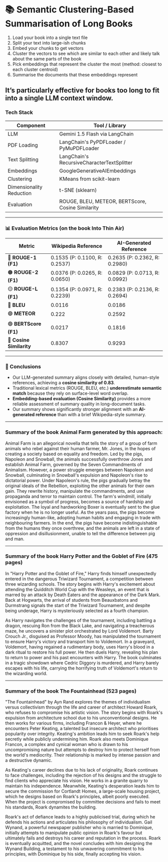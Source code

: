 #  📚 Semantic Clustering-Based Summarisation of Long Books

1. Load your book into a single text file
2. Split your text into large-ish chunks
3. Embed your chunks to get vectors
4. Cluster the vectors to see which are similar to each other and likely talk about the same parts of the book
5. Pick embeddings that represent the cluster the most (method: closest to each cluster centroid)
6. Summarise the documents that these embeddings represent

It’s particularly effective for books too long to fit into a single LLM context window.
---

###  Tech Stack

| Component         | Tool / Library                          |
|-------------------|------------------------------------------|
| LLM               | Gemini 1.5 Flash via LangChain           |
| PDF Loading    | LangChain's PyPDFLoader / PyMuPDFLoader      |
| Text Splitting | LangChain's RecursiveCharacterTextSplitter   |   
| Embeddings        | GoogleGenerativeAIEmbeddings             |
| Clustering	| KMeans from scikit-learn |
| Dimensionality Reduction	| t-SNE (sklearn)      |
| Evaluation	| ROUGE, BLEU, METEOR, BERTScore, Cosine Similarity      |

---

### 📊 Evaluation Metrics (on the book Into Thin Air)


| Metric               | Wikipedia Reference                    | AI-Generated Reference                |
|----------------------|----------------------------------------|---------------------------------------|
| 🔴 **ROUGE-1 (F1)**   | 0.1535 (P: 0.1100, R: 0.2537)           | 0.2635 (P: 0.2362, R: 0.2980)          |
| 🟠 **ROUGE-2 (F1)**   | 0.0376 (P: 0.0265, R: 0.0650)           | 0.0829 (P: 0.0713, R: 0.0992)          |
| 🟡 **ROUGE-L (F1)**   | 0.1354 (P: 0.0971, R: 0.2239)           | 0.2383 (P: 0.2136, R: 0.2694)          |
| 🔵 **BLEU**           | 0.0116                                 | 0.0186                                |
| 🟣 **METEOR**         | 0.222                                  | 0.2592                                |
| 🟢 **BERTScore (F1)** | 0.0217                                 | 0.1816                                |
| 🧠 **Cosine Similarity** | 0.8307                             | 0.9293                                |


---

### 🧠 Conclusions

- Our LLM-generated summary aligns closely with detailed, human-style references, achieving a **cosine similarity of 0.83**.
- Traditional lexical metrics (ROUGE, BLEU, etc.) **underestimate semantic match** because they rely on surface-level word overlap.
- **Embedding-based evaluation (Cosine Similarity)** provides a more reliable assessment of summary quality in long-document tasks.
- Our summary shows significantly stronger alignment with an **AI-generated reference** than with a brief Wikipedia-style summary.

---

### Summary of the book Animal Farm generated by this approach:

Animal Farm is an allegorical novella that tells the story of a group of farm animals who rebel against their human farmer, Mr. Jones, in the hopes of creating a society based on equality and freedom. Led by the pigs, Napoleon and Snowball, the animals successfully overthrow Jones and establish Animal Farm, governed by the Seven Commandments of Animalism. However, a power struggle emerges between Napoleon and Snowball, culminating in Snowball's expulsion and Napoleon's rise to dictatorial power. Under Napoleon's rule, the pigs gradually betray the original ideals of the Rebellion, exploiting the other animals for their own gain. They rewrite history, manipulate the commandments, and use propaganda and terror to maintain control. The farm's windmill, initially envisioned as a symbol of progress, becomes a source of hardship and exploitation. The loyal and hardworking Boxer is eventually sent to the glue factory when he is no longer useful. As the years pass, the pigs become increasingly human-like, adopting human habits and engaging in trade with neighbouring farmers. In the end, the pigs have become indistinguishable from the humans they once overthrew, and the animals are left in a state of oppression and disillusionment, unable to tell the difference between pig and man.

---

### Summary of the book Harry Potter and the Goblet of Fire (475 pages)

In "Harry Potter and the Goblet of Fire," Harry finds himself unexpectedly entered in the dangerous Triwizard Tournament, a competition between three wizarding schools. The story begins with Harry's excitement about attending the Quidditch World Cup with the Weasleys, an event that is marred by an attack by Death Eaters and the appearance of the Dark Mark. Back at Hogwarts, the arrival of students from Beauxbatons and Durmstrang signals the start of the Triwizard Tournament, and despite being underage, Harry is mysteriously selected as a fourth champion.

As Harry navigates the challenges of the tournament, including battling a dragon, rescuing Ron from the Black Lake, and navigating a treacherous maze, he uncovers a sinister plot orchestrated by Lord Voldemort. Barty Crouch Jr., disguised as Professor Moody, has manipulated the tournament to ensure Harry's victory and transport him to Voldemort. In a graveyard, Voldemort, having regained a rudimentary body, uses Harry's blood in a dark ritual to restore his full power. He then duels Harry, revealing his plan to return to power and his past encounters with Harry. The book culminates in a tragic showdown where Cedric Diggory is murdered, and Harry barely escapes with his life, carrying the horrifying truth of Voldemort's return to the wizarding world.

---

### Summary of the book The Fountainhead (523 pages)

"The Fountainhead" by Ayn Rand explores the themes of individualism versus collectivism through the life and career of architect Howard Roark, who refuses to compromise his artistic vision. The story begins with Roark's expulsion from architecture school due to his unconventional designs. He then works for various firms, including Francon & Heyer, where he encounters Peter Keating, a talented but insecure architect who prioritises popularity over integrity. Keating's ambition leads him to seek Roark's help secretly while publicly undermining him. Roark also meets Dominique Francon, a complex and cynical woman who is drawn to his uncompromising nature but attempts to destroy him to protect herself from the world's mediocrity. Their relationship is marked by intense passion and a destructive dynamic.

As Keating's career declines due to his lack of originality, Roark continues to face challenges, including the rejection of his designs and the struggle to find clients who appreciate his vision. He works in a granite quarry to maintain his independence. Meanwhile, Keating's desperation leads him to secure the commission for Cortlandt Homes, a large-scale housing project, which he designs based on Roark's principles, albeit poorly executed. When the project is compromised by committee decisions and fails to meet his standards, Roark dynamites the building.

Roark's act of defiance leads to a highly publicised trial, during which he defends his actions and articulates his philosophy of individualism. Gail Wynand, a powerful newspaper publisher who is married to Dominique, initially attempts to manipulate public opinion in Roark's favour but ultimately fails and destroys his career and reputation in the process. Roark is eventually acquitted, and the novel concludes with him designing the Wynand Building, a testament to his unwavering commitment to his principles, with Dominique by his side, finally accepting his vision.
